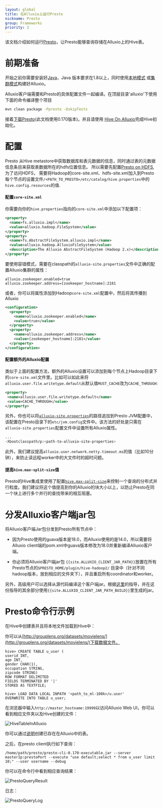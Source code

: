 ```yaml
---
layout: global
title: 在Alluxio上运行Presto
nickname: Presto
group: Frameworks
priority: 2
---
```


该文档介绍如何运行[Presto](https://prestodb.io/)，让Presto能够查询存储在Alluxio上的Hive表。

# 前期准备

开始之前你需要安装好[Java](Java-Setup.html)，Java 版本要求在1.8以上，同时使用[本地模式](Running-Alluxio-Locally.html)
或[集群模式](Running-Alluxio-on-a-Cluster.html)构建好Alluxio。

Alluxio客户端需要和Presto的具体配置文件一起编译。在顶层目录'alluxio'下使用下面的命令编译整个项目

```bash
mvn clean package -Ppresto -DskipTests
```

接着[下载Presto](https://repo1.maven.org/maven2/com/facebook/presto/presto-server/)(此文档使用0.170版本)。并且请使用
[Hive On Alluxio](Running-Hive-with-Alluxio.html)完成Hive初始化。

# 配置

Presto 从Hive metastore中获取数据库和表元数据的信息，同时通过表的元数据信息条目来获取表数据所在的hdfs位置信息。
所以需要先配置[Presto on HDFS](https://prestodb.io/docs/current/installation/deployment.html),为了访问HDFS，
需要将Hadoop的core-site.xml、hdfs-site.xml加入到Presto每个节点的设置文件`/<PATH_TO_PRESTO>/etc/catalog/hive.properties`中的`hive.config.resources`的值.

#### 配置`core-site.xml`

你需要向你的`hive.properties`指向的`core-site.xml`中添加以下配置项：

```xml
<property>
  <name>fs.alluxio.impl</name>
  <value>alluxio.hadoop.FileSystem</value>
</property>
<property>
  <name>fs.AbstractFileSystem.alluxio.impl</name>
  <value>alluxio.hadoop.AlluxioFileSystem</value>
  <description>The Alluxio AbstractFileSystem (Hadoop 2.x)</description>
</property>
```

要使用容错模式，需要在classpath的`alluxio-site.properties`文件中正确的配置Alluxio集群的属性：

```properties
alluxio.zookeeper.enabled=true
alluxio.zookeeper.address=[zookeeper_hostname]:2181
```

或者，你可以将属性添加到Hadoop`core-site.xml`配置中，然后将其传播到Alluxio

```xml
<configuration>
  <property>
    <name>alluxio.zookeeper.enabled</name>
    <value>true</value>
  </property>
  <property>
    <name>alluxio.zookeeper.address</name>
    <value>[zookeeper_hostname]:2181</value>
  </property>
</configuration>
```

#### 配置额外的Alluxio配置

类似于上面的配置方法，额外的Alluxio设置可以添加到每个节点上Hadoop目录下的`core-site.xml`文件里。比如可以如此来将`alluxio.user.file.writetype.default`从默认值`MUST_CACHE`改为`CACHE_THROUGH`:

```xml
<property>
 <name>alluxio.user.file.writetype.default</name>
 <value>CACHE_THROUGH</value>
</property>
```

另外，你也可以将[`alluxio-site.properties`](Configuration-Settings.html)的路径追加到Presto JVM配置中，该配置在Presto目录下的`etc/jvm.config`文件中。该方法的好处是只需在`alluxio-site.properties`配置文件中设置所有Alluxio属性。

```bash
...
-Xbootclasspath/p:<path-to-alluxio-site-properties>
```

此外，我们建议提高`alluxio.user.network.netty.timeout.ms`的值（比如10分钟），来防止读远程worker中的大文件时的超时问题。

#### 提高`hive.max-split-size`值

Presto的Hive集成里使用了配置[`hive.max-split-size`](https://teradata.github.io/presto/docs/141t/connector/hive.html)来控制一个查询的分布式并行粒度。我们建议将这个值提高到你的Alluxio的块大小以上，以防止Presto在同一个块上进行多个并行的查找带来的相互阻塞。

# 分发Alluxio客户端jar包

将Alluxio客户端Jar包分发到Presto所有节点中：
- 因为Presto使用的guava版本是18.0，而Alluxio使用的是14.0，所以需要将Alluxio client端的pom.xml中guava版本修改为18.0并重新编译Alluxio客户端。

- 你必须将Alluxio客户端jar包 `{{site.ALLUXIO_CLIENT_JAR_PATH}}`放置在所有Presto节点的`$PRESTO_HOME/plugin/hive-hadoop2/`
目录中（针对不同hadoop版本，放到相应的文件夹下），并且重启所有coordinator和worker。

另外，高级用户可以选择从源代码编译这个客户端jar。根据[这里](Building-Alluxio-Master-Branch.html#compute-framework-support)的指导，并在这份指导的其余部分使用`{{site.ALLUXIO_CLIENT_JAR_PATH_BUILD}}`里生成的jar。

# Presto命令行示例

在Hive中创建表并且将本地文件加载到Hive中：

你可以从[http://grouplens.org/datasets/movielens/](http://grouplens.org/datasets/movielens/)下载数据文件。

```
hive> CREATE TABLE u_user (
userid INT,
age INT,
gender CHAR(1),
occupation STRING,
zipcode STRING)
ROW FORMAT DELIMITED
FIELDS TERMINATED BY '|'
STORED AS TEXTFILE;

hive> LOAD DATA LOCAL INPATH '<path_to_ml-100k>/u.user'
OVERWRITE INTO TABLE u_user;
```

在浏览器中输入`http://master_hostname:19999`以访问Alluxio Web UI，你可以看到相应文件夹以及Hive创建的文件：

![HiveTableInAlluxio]({{site.data.img.screenshot_presto_table_in_alluxio}})

你可以通过[说明](Running-Hive-with-Alluxio.html#create-new-tables-from-files-in-alluxio)创建已存在在Alluxio中的表。

之后，在presto client执行如下查询：

```
/home/path/presto/presto-cli-0.170-executable.jar --server masterIp:prestoPort --execute "use default;select * from u_user limit 10;" --user username --debug
```

你可以在命令行中看到相应查询结果：

![PrestoQueryResult]({{site.data.img.screenshot_presto_query_result}})

日志：

![PrestoQueryLog]({{site.data.img.screenshot_presto_query_log}})
